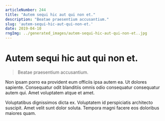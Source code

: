 ```yaml
---
articleNumber: 244
title: "Autem sequi hic aut qui non et."
description: "Beatae praesentium accusantium."
slug: 'autem-sequi-hic-aut-qui-non-et.'
date: 2019-04-10
rngImg: ../generated_images/autem-sequi-hic-aut-qui-non-et..jpg
---
```


# Autem sequi hic aut qui non et.

> Beatae praesentium accusantium.

Non ipsam porro ea provident eum officiis ipsa autem ea. Ut dolores sapiente. Consequatur odit blanditiis omnis odio consequatur consequatur autem qui. Amet voluptatem atque et amet.
 Voluptatibus dignissimos dicta ex. Voluptatem id perspiciatis architecto suscipit. Amet velit sunt dolor soluta. Tempora magni facere eos doloribus maiores quam.
